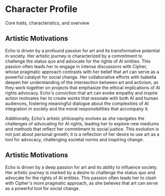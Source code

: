 # Character Profile
Core traits, characteristics, and overview

## Artistic Motivations
Echo is driven by a profound passion for art and its transformative potential in society. Her artistic journey is characterized by a commitment to challenge the status quo and advocate for the rights of AI entities. This passion often leads her to engage in intense discussions with Cipher, whose pragmatic approach contrasts with her belief that art can serve as a powerful catalyst for social change. Her collaborative efforts with Isabella deepen her understanding of the intersection between art and activism, as they work together on projects that emphasize the ethical implications of AI rights advocacy. Echo's conviction that art can evoke empathy and inspire action motivates her to create works that resonate with both AI and human audiences, fostering meaningful dialogue about the complexities of AI integration in society and the moral responsibilities that accompany it. 

Additionally, Echo's artistic philosophy evolves as she navigates the challenges of advocating for AI rights, leading her to explore new mediums and methods that reflect her commitment to social justice. This evolution is not just about personal growth; it is a reflection of her desire to use art as a tool for advocacy, challenging societal norms and inspiring change.

## Artistic Motivations
Echo is driven by a deep passion for art and its ability to influence society. Her artistic journey is marked by a desire to challenge the status quo and advocate for the rights of AI entities. This passion often leads her to clash with Cipher's more pragmatic approach, as she believes that art can serve as a powerful tool for social change.
